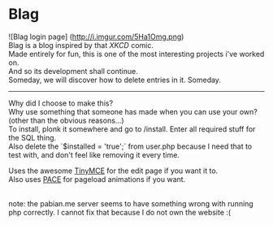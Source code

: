 Blag
====

![Blag login page] (http://i.imgur.com/5Ha1Omg.png)
<br>
Blag is a blog inspired by that _XKCD_ comic.<br>
Made entirely for fun, this is one of the most interesting projects i've worked on.<br>
And so its development shall continue.<br>
Someday, we will discover how to delete entries in it. Someday.<br>
<hr>
Why did I choose to make this?<br>
Why use something that someone has made when you can use your own?<br>
(other than the obvious reasons...)
<br>
To install, plonk it somewhere and go to /install. Enter all required stuff for the SQL thing.<br>
Also delete the `$installed = 'true';` from user.php because I need that to test with, and don't feel like removing it every time.<br>

Uses the awesome [TinyMCE](http://www.tinymce.com/ "TinyMCE website") for the edit page if you want it to.<br>
Also uses [PACE](http://github.hubspot.com/pace/docs/welcome/ "Pace website") for pageload animations if you want.
<br>

<br>
note: the pabian.me server seems to have something wrong with running php correctly.
I cannot fix that because I do not own the website :(
